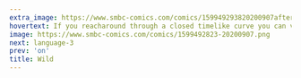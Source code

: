 ```yaml
---
extra_image: https://www.smbc-comics.com/comics/159949293820200907after.png
hovertext: If you reacharound through a closed timelike curve you can violate your partner's causality.
image: https://www.smbc-comics.com/comics/1599492823-20200907.png
next: language-3
prev: 'on'
title: Wild
---
```

